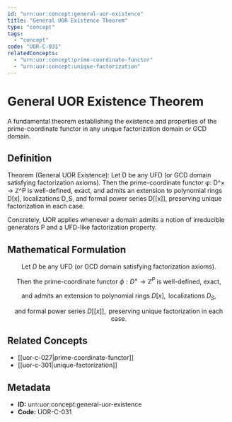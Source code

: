 ```yaml
---
id: "urn:uor:concept:general-uor-existence"
title: "General UOR Existence Theorem"
type: "concept"
tags:
  - "concept"
code: "UOR-C-031"
relatedConcepts:
  - "urn:uor:concept:prime-coordinate-functor"
  - "urn:uor:concept:unique-factorization"
---
```


# General UOR Existence Theorem

A fundamental theorem establishing the existence and properties of the prime-coordinate functor in any unique factorization domain or GCD domain.

## Definition

Theorem (General UOR Existence): Let D be any UFD (or GCD domain satisfying factorization axioms). Then the prime-coordinate functor φ: D^× → ℤ^P is well-defined, exact, and admits an extension to polynomial rings D[x], localizations D_S, and formal power series D[[x]], preserving unique factorization in each case.

Concretely, UOR applies whenever a domain admits a notion of irreducible generators P and a UFD-like factorization property.

## Mathematical Formulation

$$
\text{Let } D \text{ be any UFD (or GCD domain satisfying factorization axioms).}
$$

$$
\text{Then the prime-coordinate functor } \phi: D^{\times} \to \mathbb{Z}^P \text{ is well-defined, exact,}
$$

$$
\text{and admits an extension to polynomial rings } D[x], \text{ localizations } D_S,
$$

$$
\text{and formal power series } D[[x]], \text{ preserving unique factorization in each case.}
$$

## Related Concepts

- [[uor-c-027|prime-coordinate-functor]]
- [[uor-c-301|unique-factorization]]

## Metadata

- **ID:** urn:uor:concept:general-uor-existence
- **Code:** UOR-C-031

